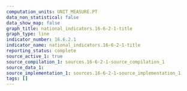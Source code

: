 ```yaml
---
computation_units: UNIT_MEASURE.PT
data_non_statistical: false
data_show_map: false
graph_title: national_indicators.16-6-2-1-title
graph_type: line
indicator_number: 16.6.2.1
indicator_name: national_indicators.16-6-2-1-title
reporting_status: complete
source_active_1: true
source_compilation_1: sources.16-6-2-1-source_compilation_1
source_data_1:
source_implementation_1: sources.16-6-2-1-source_implementation_1
tags: []
---
```

